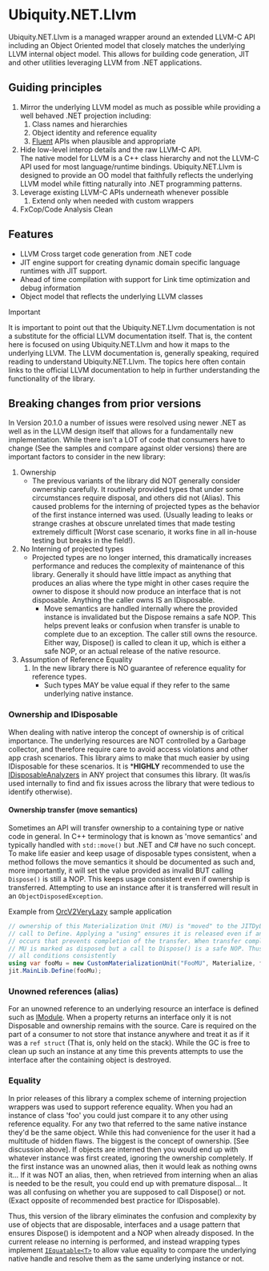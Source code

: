 # Ubiquity.NET.Llvm
Ubiquity.NET.Llvm is a managed wrapper around an extended LLVM-C API including an Object Oriented model that closely matches 
the underlying LLVM internal object model. This allows for building code generation, JIT and other utilities leveraging LLVM
from .NET applications.

## Guiding principles

  1. Mirror the underlying LLVM model as much as possible while 
  providing a well behaved .NET projection including:
     1. Class names and hierarchies
     2. Object identity and reference equality
     3. [Fluent](https://en.wikipedia.org/wiki/Fluent_interface) APIs when plausible and appropriate
  2. Hide low-level interop details and the raw LLVM-C API.  
  The native model for LLVM is a C++ class hierarchy and not the LLVM-C API used for most
  language/runtime bindings. Ubiquity.NET.Llvm is designed to provide an OO model that faithfully reflects the
  underlying LLVM model while fitting naturally into .NET programming patterns.
  3. Leverage existing LLVM-C APIs underneath whenever possible
     1. Extend only when needed with custom wrappers
  4. FxCop/Code Analysis Clean

## Features
* LLVM Cross target code generation from .NET code
* JIT engine support for creating dynamic domain specific language
  runtimes with JIT support.
* Ahead of time compilation with support for Link time optimization and debug information
* Object model that reflects the underlying LLVM classes

>[!Important]
> It is important to point out that the Ubiquity.NET.Llvm documentation is not a substitute
> for the official LLVM documentation itself. That is, the content here is focused on
> using Ubiquity.NET.Llvm and how it maps to the underlying LLVM. The LLVM documentation is,
> generally speaking, required reading to understand Ubiquity.NET.Llvm. The topics here often
> contain links to the official LLVM documentation to help in further understanding the
> functionality of the library.

## Breaking changes from prior versions
In Version 20.1.0 a number of issues were resolved using newer .NET as well as in the LLVM
design itself that allows for a fundamentally new implementation. While there isn't a LOT of
code that consumers have to change (See the samples and compare against older versions) there
are important factors to consider in the new library:
1) Ownership
    - The previous variants of the library did NOT generally consider ownership carefully. It
      routinely provided types that under some circumstances require disposal, and others did
      not (Alias). This caused problems for the interning of projected types as the behavior
      of the first instance interned was used. (Usually leading to leaks or strange crashes at
      obscure unrelated times that made testing extremely difficult [Worst case scenario, it
      works fine in all in-house testing but breaks in the field!).
3) No Interning of projected types
    - Projected types are no longer interned, this dramatically increases performance and
      reduces the complexity of maintenance of this library. Generally it should have little
      impact as anything that produces an alias where the type might in other cases require
      the owner to dispose it should now produce an interface that is not disposable. Anything
      the caller owns IS an IDisposable.
        - Move semantics are handled internally where the provided instance is invalidated but
          the Dispose remains a safe NOP. This helps prevent leaks or confusion when transfer is
          unable to complete due to an exception. The caller still owns the resource. Either way,
          Dispose() is called to clean it up, which is either a safe NOP, or an actual release of
          the native resource.
2) Assumption of Reference Equality
    1) In the new library there is NO guarantee of reference equality for reference types.
        - Such types MAY be value equal if they refer to the same underlying native instance.

### Ownership and IDisposable
When dealing with native interop the concept of ownership is of critical importance. The underlying
resources are NOT controlled by a Garbage collector, and therefore require care to avoid access violations
and other app crash scenarios. This library aims to make that much easier by using IDisposable for these
scenarios. It is ***HIGHLY** recommended to use the [IDisposableAnalyzers](https://www.nuget.org/packages/IDisposableAnalyzers/)
in ANY project that consumes this library. (It was/is used internally to find and fix issues across the
library that were tedious to identify otherwise).

#### Ownership transfer (move semantics)
Sometimes an API will transfer ownership to a containing type or native code in general. In C++ terminology
that is known as 'move semantics' and typically handled with `std::move()` but .NET and C# have no such
concept. To make life easier and keep usage of disposable types consistent, when a method follows the move
semantics it should be documented as such and, more importantly, it will set the value provided as invalid
BUT calling `Dispose()` is still a NOP. This keeps usage consistent even if ownership is transferred.
Attempting to use an instance after it is transferred will result in an `ObjectDisposedException`.

Example from [OrcV2VeryLazy](xref:orcjitv2-very-lazy) sample application
``` C#
// ownership of this Materialization Unit (MU) is "moved" to the JITDyLib in the
// call to Define. Applying a "using" ensures it is released even if an exception
// occurs that prevents completion of the transfer. When transfer completes the
// MU is marked as disposed but a call to Dispose() is a safe NOP. Thus, this handles
// all conditions consistently
using var fooMu = new CustomMaterializationUnit("FooMU", Materialize, fooSym);
jit.MainLib.Define(fooMu);
```

### Unowned references (alias)
For an unowned reference to an underlying resource an interface is defined such as [IModule](xref:Ubiquity.NET.Llvm.IModule).
When a property returns an interface only it is not Disposable and ownership remains with the source.
Care is required on the part of a consumer to not store that instance anywhere and treat it as if it was a
`ref struct` (That is, only held on the stack). While the GC is free to clean up such an instance at any time
this prevents attempts to use the interface after the containing object is destroyed.

### Equality
In prior releases of this library a complex scheme of interning projection wrappers was used to support
reference equality. When you had an instance of class 'foo' you could just compare it to any other using reference
equality. For any two that referred to the same native instance they'd be the same object. While this had convenience
for the user it had a multitude of hidden flaws. The biggest is the concept of ownership. [See discussion above]. If
objects are interned then you would end up with whatever instance was first created, ignoring the ownership completely.
If the first instance was an unowned alias, then it would leak as nothing owns it... If it was NOT an alias, then,
when retrieved from interning when an alias is needed to be the result, you could end up with premature disposal...
It was all confusing on whether you are supposed to call Dispose() or not. (Exact opposite of recommended best practice
for IDisposable).

Thus, this version of the library eliminates the confusion and complexity by use of objects that are disposable,
interfaces and a usage pattern that ensures Dispose() is idempotent and a NOP when already disposed. In the current
release no interning is performed, and instead wrapping types implement [`IEquatable<T>`](xref:System.IEquatable`1)
to allow value equality to compare the underlying native handle and resolve them as the same underlying instance or
not.
